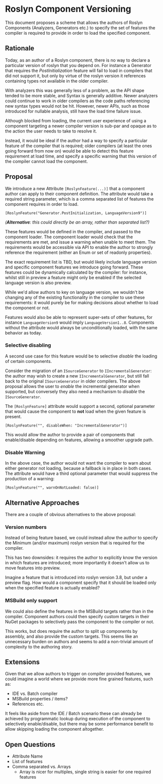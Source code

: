 # Roslyn Component Versioning

This document proposes a scheme that allows the authors of Roslyn Components (Analyzers, Generators etc.) to specify the
set of features the compiler is required to provide in order to load the specified component.

## Rationale

Today, as an author of a Roslyn component, there is no way to declare a particular version of roslyn that you depend on. For instance
a Generator that requires the _PostInitialization_ feature will fail to load in compilers that did not support it, but only by
virtue of the roslyn version it references containing types not available in the older compiler.

With analyzers this was generally less of a problem, as the API shape tended to be more stable, and Syntax is generally additive. Newer
analyzers could continue to work in older compilers as the code paths referencing new syntax types would not be hit. However, newer APIs, such as those introduced for nullable analysis, still have the load time failure issue.

Although blocked from loading, the current user experience of using a component targeting a newer compiler version is sub-par and opaque as to the action the
user needs to take to resolve it.

Instead, it would be ideal if the author had a way to specify a particular feature of the compiler that is required; older compilers (at least the
ones going forward from now on) would be able to detect this feature requirement at load time, and specify a specific warning that this version of the compiler cannot load the component.

## Proposal

We introduce a new Attribute `[RoslynFeature(...)]` that a component author can apply to their component definition. The attribute would take a required string parameter, which is a comma separated list of features the component requires in order to load.

`[RoslynFeature("Generator.PostInitialization, LanguageVersion9")]`

_(__Alternative__: this could directly be an array, rather than separated list?)_

These features would be defined in the compiler, and passed to the component loader. The component loader would check that the requirements are met, and issue a warning when unable to meet them. The requirements would be accessible via API to enable the author to strongly reference the requirement (either an Enum or set of readonly properties).

The exact requirement list is TBD, but would likely include language version and specific component features we introduce going forward. These features could be dynamically calculated by the compiler: for instance, whilst still in preview a feature might only be enabled if the selected language version is also preview.

While we'd allow authors to key on language version, we wouldn't be changing any of the existing functionality in the compiler to use these requirements: it would purely be for making decisions about whether to load the component or not.

Features would also be able to represent super-sets of other features, for instance `LanguageVersion9` would imply `LanguageVersion1..8`. Components without the attribute would always be unconditionally loaded, with the same behavior as today.

### Selective disabling

A second use case for this feature would be to selective _disable_ the loading of certain components.

Consider the migration of an `ISourceGenerator` to `IIncrementalGenerator`: the author may wish to create a new `IIncrementalGenerator`, but still fall back to the original `ISourceGenerator` in older compilers. The above proposal allows the user to *enable* the incremental generator when supported, but conversely they also need a mechanism to *disable* the `ISourceGenerator`.

The `[RoslynFeature]` attribute would support a second, optional parameter that would cause the component to **not** load when the given feature is present.

`[RoslynFeature("", disableWhen: "IncrementalGenerator")]`

This would allow the author to provide a pair of components that enable/disable depending on features, allowing a smoother upgrade path.

### Disable Warning

In the above case, the author would not want the compiler to warn about either generator not loading, because a fallback is in place in both cases. The attribute would have a third optional parameter that would suppress the production of a warning:

`[RoslynFeature("", warnOnNotLoaded: false)]`

## Alternative Approaches

There are a couple of obvious alternatives to the above proposal:

### Version numbers

Instead of being feature based, we could instead allow the author to specify the Minimum (and/or maximum) roslyn version that is required for the compiler.

This has two downsides: it requires the author to explicitly know the version in which features are introduced; more importantly it doesn't allow us to move features into preview. 

Imagine a feature that is introduced into roslyn version 3.8, but under a preview flag. How would a component specify that it should be loaded only when the specified feature is actually enabled?

### MSBuild only support

We could also define the features in the MSBuild targets rather than in the compiler. Component authors could then specify custom targets in their NuGet packages to selectively pass the component to the compiler or not.

This works, but does require the author to split up components by assembly, and also provide the custom targets. This seems like an unnecessary burden on authors and seems to add a non-trivial amount of complexity to the authoring story.

## Extensions

Given that we allow authors to trigger on compiler provided features, we could imagine a world where we provide more fine grained features, such as:

- IDE vs. Batch compiler
- MSBuild properties / items?
- References etc.

It feels like aside from the IDE / Batch scenario these can already be achieved by programmatic lookup during execution of the component to selectively enable/disable, but there may be some performance benefit to allow skipping loading the component altogether.

## Open Questions

- Attribute Name
- List of features
- Comma separated vs. Arrays  
  - Array is nicer for multiples, single string is easier for one required features  